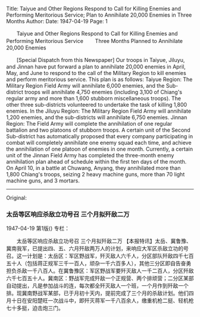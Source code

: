 Title: Taiyue and Other Regions Respond to Call for Killing Enemies and Performing Meritorious Service; Plan to Annihilate 20,000 Enemies in Three Months
Author:
Date: 1947-04-19
Page: 1

　　Taiyue and Other Regions Respond to Call for Killing Enemies and Performing Meritorious Service
　　Three Months Planned to Annihilate 20,000 Enemies

　　[Special Dispatch from this Newspaper] Our troops in Taiyue, Jiluyu, and Jinnan have put forward a plan to annihilate 20,000 enemies in April, May, and June to respond to the call of the Military Region to kill enemies and perform meritorious service. This plan is as follows: Taiyue Region: The Military Region Field Army will annihilate 6,000 enemies, and the Sub-district troops will annihilate 4,750 enemies (including 3,100 of Chiang's regular army and more than 1,600 stubborn miscellaneous troops). The other three sub-districts volunteered to undertake the task of killing 1,800 enemies. In the Jiluyu Region: The Military Region Field Army will annihilate 1,200 enemies, and the sub-districts will annihilate 6,750 enemies. Jinnan Region: The Field Army will complete the annihilation of one regular battalion and two platoons of stubborn troops. A certain unit of the Second Sub-district has automatically proposed that every company participating in combat will completely annihilate one enemy squad each time, and achieve the annihilation of one platoon of enemies in one month. Currently, a certain unit of the Jinnan Field Army has completed the three-month enemy annihilation plan ahead of schedule within the first ten days of the month. On April 10, in a battle at Chuwang, Anyang, they annihilated more than 1,800 Chiang's troops, seizing 2 heavy machine guns, more than 70 light machine guns, and 3 mortars.



<hr /> 

Original: 


### 太岳等区响应杀敌立功号召  三个月拟歼敌二万

1947-04-19
第1版()
专栏：

　　太岳等区响应杀敌立功号召
    三个月拟歼敌二万
    【本报特讯】太岳、冀鲁豫、冀南我军，已提出四、五、六月歼敌两万人的计划，来响应大军区杀敌立功的号召。这一计划是：太岳区：军区野战军，歼灭敌人六千人，分区部队歼敌四千七百五十人（包括蒋正规军三千一百人，顽杂一千六百多人），其他三分区即自告奋勇担负杀敌一千八百人。在冀鲁豫区：军区野战军要歼灭敌人一千二百人，分区歼敌六千七百五十人。冀南区：野战军完成歼敌一个正规营、两个排顽营；二分区某部自动提出，凡是参加战斗的连，每次都全歼灭敌人一个班，一个月作到歼敌一个排。现冀南野战军某部，已于月初十天内，提前完成了三个月的杀敌计划。他们四月十日在安阳楚旺一次战斗中，即歼灭蒋军一千八百余人，缴重机枪二挺、轻机枪七十多挺，迫击炮三门。
